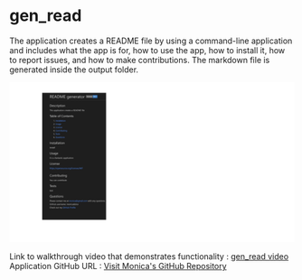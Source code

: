 # gen_read
The application creates a README file by using a command-line application and includes what the app is for, how to use the app, how to install it, how to report issues, and how to make contributions.  The markdown file is generated inside the output folder. 

<img src="./images/gen_read.png" alt="readme" />


Link to walkthrough video that demonstrates functionality : <a href= "https://drive.google.com/file/d/1kt5UuXXccwb1WGmC5dYk-0fd3is7neeI/view?usp=sharing">gen_read video</a> 
Application GitHub URL : <a href= "https://github.com/monicadolce/gen_read">Visit Monica's GitHub Repository</a> 
